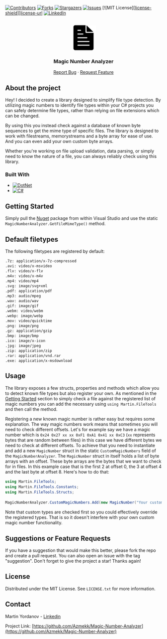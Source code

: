 <a name="readme-top"></a>

[![Contributors][contributors-shield]][contributors-url]
[![Forks][forks-shield]][forks-url]
[![Stargazers][stars-shield]][stars-url]
[![Issues][issues-shield]][issues-url]
[![MIT License][[license-shield](https://img.shields.io/badge/license-MIT-green)]][license-url]
[![LinkedIn][linkedin-shield]][linkedin-url]

<!-- PROJECT LOGO -->
<br />
<div align="center">
  <a href="https://github.com/Azmekk/Magic-Number-Analyzer">
    <img src="images/file-black-icon.png" alt="Logo" width="80" height="80">
  </a>

  <h3 align="center">Magic Number Analyzer</h3>

  <p align="center">
    <a href="https://github.com/Azmekk/Magic-Number-Analyzer/issues">Report Bug</a>
    ·
    <a href="https://github.com/Azmekk/Magic-Number-Analyzer/issues">Request Feature</a>
  </p>
</div>



<!-- ABOUT THE PROJECT -->
## About the project

Hey! I decided to create a library designed to simplify file type detection. By utilizing magic numbers to identify file types within your C# projects you can safely determine file types,
rather than relying on file extensions which can be changed. 

By using this you instead check against a database of known byte sequences to get the mime type of specific files. The library is designed to work with filestreams, memorystreams and a byte array for ease of use. And you can even add your own custom byte arrays.

Whether you're working on file upload validation, data parsing, or simply need to know the nature of a file, you can always reliably check using this library.



### Built With

* [![DotNet][.Net]][.Net-url]
* [![C#][CSharp]][CSharp-url]



<!-- GETTING STARTED -->
## Getting Started

Simply pull the [Nuget](https://www.nuget.org/packages/Martin.FileTools.MagicNumberAnalyzer) package from within Visual Studio and use the static `MagicNumberAnalyzer.GetFileMimeType()` method.

## Default filetypes

The following filetypes are registered by default:

```
.7z: application/x-7z-compressed
.avi: video/x-msvideo
.flv: video/x-flv
.m4v: video/x-m4v
.mp4: video/mp4
.svg: image/svg+xml
.pdf: application/pdf
.mp3: audio/mpeg
.wav: audio/wav
.gif: image/gif
.webm: video/webm
.webp: image/webp
.mov: video/quicktime
.png: image/png
.gz: application/gzip
.bmp: image/bmp
.ico: image/x-icon
.jpg: image/jpeg
.zip: application/zip
.rar: application/vnd.rar
.exe: application/x-msdownload
```

<!-- USAGE EXAMPLES -->
## Usage

The library exposes a few structs, properties and methods which allow you to detect known file types but also register your own. As mentioned in the <a href="#getting-started">Getting Started</a> section to simply check a file against the registered list of magic numbers you can add the necessary using `using Martin.FileTools` and then call the method.

Registering a new known magic number is rather easy but requires some explanation. The way magic numbers work means that sometimes you will need to check different offsets. Let's for example say we have a magic number which is `0x24 0x27 xx xx 0xF1 0xA1 0x41 xx 0xC3` (`xx` represents bytes that are random between files) in this case we have different bytes we need to check at different offsets.
To achieve that you need to instantiate and add a new `MagicNumber` struct in the static `CustomMagicNumbers` field of the `MagicNumberAnalyzer`. The `MagicNumber` struct in itself holds a list of byte arrays with an offset. These byte arrays are the bytes that we want to check for in files. In this example case that is the first 2 at offset 0, the 3 at offset 4 and the last byte at offset 8. Here's how to do that:

```cs
using Martin.FileTools;
using Martin.FileTools.Constants;
using Martin.FileTools.Structs;

MagicNumberAnalyzer.CustomMagicNumbers.Add(new MagicNumber("Your custom mime type", [new([0x24, 0x27], 0), [new([0xF1, 0xA1, 0x41], 4), [new([0xC3], 8)]));
```

Note that custom types are checked first so you could effectively override the registered types. That is so it doesn't interfere with your own custom magic number functionality.



<!-- CONTRIBUTING -->
## Suggestions or Feature Requests

If you have a suggestion that would make this better, please fork the repo and create a pull request. You can also open an issue with the tag "suggestion".
Don't forget to give the project a star! Thanks again!



<!-- LICENSE -->
## License

Distributed under the MIT License. See `LICENSE.txt` for more information.


<!-- CONTACT -->
## Contact

Martin Yordanov - [Linkedin](https://www.linkedin.com/in/martin-y/)

Project Link: [https://github.com/Azmekk/Magic-Number-Analyzer](https://github.com/Azmekk/Magic-Number-Analyzer)



<!-- MARKDOWN LINKS & IMAGES -->
<!-- https://www.markdownguide.org/basic-syntax/#reference-style-links -->
[contributors-shield]: https://img.shields.io/github/contributors/Azmekk/Magic-Number-Analyzer.svg?style=for-the-badge
[contributors-url]: https://github.com/Azmekk/Magic-Number-Analyzer/graphs/contributors
[forks-shield]: https://img.shields.io/github/forks/Azmekk/Magic-Number-Analyzer.svg?style=for-the-badge
[forks-url]: https://github.com/Azmekk/Magic-Number-Analyzer/network/members
[stars-shield]: https://img.shields.io/github/stars/Azmekk/Magic-Number-Analyzer.svg?style=for-the-badge
[stars-url]: https://github.com/Azmekk/Magic-Number-Analyzer/stargazers
[issues-shield]: https://img.shields.io/github/issues/Azmekk/Magic-Number-Analyzer.svg?style=for-the-badge
[issues-url]: https://github.com/Azmekk/Magic-Number-Analyzer/issues
[license-shield]: https://img.shields.io/github/license/Azmekk/Magic-Number-Analyzer.svg?style=for-the-badge
[license-url]: https://github.com/Azmekk/Magic-Number-Analyzer/blob/master/LICENSE.txt
[linkedin-shield]: https://img.shields.io/badge/-LinkedIn-black.svg?style=for-the-badge&logo=linkedin&colorB=555
[linkedin-url]: https://linkedin.com/in/Martin-Y
[.Net]: https://img.shields.io/badge/.NET-5C2D91?style=for-the-badge&logo=.net&logoColor=white
[.Net-url]: https://dotnet.microsoft.com/
[CSharp]: https://img.shields.io/badge/c%23-%23239120.svg?style=for-the-badge&logo=csharp&logoColor=whit
[CSharp-Url]: https://learn.microsoft.com/en-us/dotnet/csharp/
